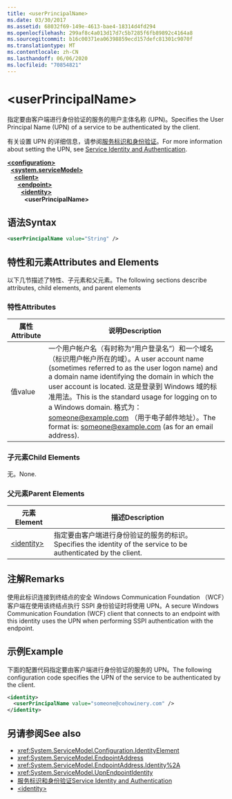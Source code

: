 ```yaml
---
title: <userPrincipalName>
ms.date: 03/30/2017
ms.assetid: 68032f69-149e-4613-bae4-18314d4fd294
ms.openlocfilehash: 299af8c4a013d17d7c5b7285f6fb89892c4164a8
ms.sourcegitcommit: b16c00371ea06398859ecd157defc81301c9070f
ms.translationtype: MT
ms.contentlocale: zh-CN
ms.lasthandoff: 06/06/2020
ms.locfileid: "70854821"
---
```

# \<userPrincipalName>
<span data-ttu-id="91b1c-101">指定要由客户端进行身份验证的服务的用户主体名称 (UPN)。</span><span class="sxs-lookup"><span data-stu-id="91b1c-101">Specifies the User Principal Name (UPN) of a service to be authenticated by the client.</span></span>  
  
<span data-ttu-id="91b1c-102">有关设置 UPN 的详细信息，请参阅[服务标识和身份验证](../../../wcf/feature-details/service-identity-and-authentication.md)。</span><span class="sxs-lookup"><span data-stu-id="91b1c-102">For more information about setting the UPN, see [Service Identity and Authentication](../../../wcf/feature-details/service-identity-and-authentication.md).</span></span>  
  
[**\<configuration>**](../configuration-element.md)\
&nbsp;&nbsp;[**\<system.serviceModel>**](system-servicemodel.md)\
&nbsp;&nbsp;&nbsp;&nbsp;[**\<client>**](client.md)\
&nbsp;&nbsp;&nbsp;&nbsp;&nbsp;&nbsp;[**\<endpoint>**](endpoint-of-client.md)\
&nbsp;&nbsp;&nbsp;&nbsp;&nbsp;&nbsp;&nbsp;&nbsp;[**\<identity>**](identity.md)\
&nbsp;&nbsp;&nbsp;&nbsp;&nbsp;&nbsp;&nbsp;&nbsp;&nbsp;&nbsp;**\<userPrincipalName>**  
  
## <a name="syntax"></a><span data-ttu-id="91b1c-103">语法</span><span class="sxs-lookup"><span data-stu-id="91b1c-103">Syntax</span></span>  
  
```xml  
<userPrincipalName value="String" />
```  
  
## <a name="attributes-and-elements"></a><span data-ttu-id="91b1c-104">特性和元素</span><span class="sxs-lookup"><span data-stu-id="91b1c-104">Attributes and Elements</span></span>  
 <span data-ttu-id="91b1c-105">以下几节描述了特性、子元素和父元素。</span><span class="sxs-lookup"><span data-stu-id="91b1c-105">The following sections describe attributes, child elements, and parent elements</span></span>  
  
### <a name="attributes"></a><span data-ttu-id="91b1c-106">特性</span><span class="sxs-lookup"><span data-stu-id="91b1c-106">Attributes</span></span>  
  
|<span data-ttu-id="91b1c-107">属性</span><span class="sxs-lookup"><span data-stu-id="91b1c-107">Attribute</span></span>|<span data-ttu-id="91b1c-108">说明</span><span class="sxs-lookup"><span data-stu-id="91b1c-108">Description</span></span>|  
|---------------|-----------------|  
|<span data-ttu-id="91b1c-109">值</span><span class="sxs-lookup"><span data-stu-id="91b1c-109">value</span></span>|<span data-ttu-id="91b1c-110">一个用户帐户名（有时称为“用户登录名”）和一个域名（标识用户帐户所在的域）。</span><span class="sxs-lookup"><span data-stu-id="91b1c-110">A user account name (sometimes referred to as the user logon name) and a domain name identifying the domain in which the user account is located.</span></span> <span data-ttu-id="91b1c-111">这是登录到 Windows 域的标准用法。</span><span class="sxs-lookup"><span data-stu-id="91b1c-111">This is the standard usage for logging on to a Windows domain.</span></span> <span data-ttu-id="91b1c-112">格式为： someone@example.com （用于电子邮件地址）。</span><span class="sxs-lookup"><span data-stu-id="91b1c-112">The format is: someone@example.com (as for an email address).</span></span>|  
  
### <a name="child-elements"></a><span data-ttu-id="91b1c-113">子元素</span><span class="sxs-lookup"><span data-stu-id="91b1c-113">Child Elements</span></span>  
 <span data-ttu-id="91b1c-114">无。</span><span class="sxs-lookup"><span data-stu-id="91b1c-114">None.</span></span>  
  
### <a name="parent-elements"></a><span data-ttu-id="91b1c-115">父元素</span><span class="sxs-lookup"><span data-stu-id="91b1c-115">Parent Elements</span></span>  
  
|<span data-ttu-id="91b1c-116">元素</span><span class="sxs-lookup"><span data-stu-id="91b1c-116">Element</span></span>|<span data-ttu-id="91b1c-117">描述</span><span class="sxs-lookup"><span data-stu-id="91b1c-117">Description</span></span>|  
|-------------|-----------------|  
|[\<identity>](identity.md)|<span data-ttu-id="91b1c-118">指定要由客户端进行身份验证的服务的标识。</span><span class="sxs-lookup"><span data-stu-id="91b1c-118">Specifies the identity of the service to be authenticated by the client.</span></span>|  
  
## <a name="remarks"></a><span data-ttu-id="91b1c-119">注解</span><span class="sxs-lookup"><span data-stu-id="91b1c-119">Remarks</span></span>  
 <span data-ttu-id="91b1c-120">使用此标识连接到终结点的安全 Windows Communication Foundation （WCF）客户端在使用该终结点执行 SSPI 身份验证时将使用 UPN。</span><span class="sxs-lookup"><span data-stu-id="91b1c-120">A secure Windows Communication Foundation (WCF) client that connects to an endpoint with this identity uses the UPN when performing SSPI authentication with the endpoint.</span></span>  
  
## <a name="example"></a><span data-ttu-id="91b1c-121">示例</span><span class="sxs-lookup"><span data-stu-id="91b1c-121">Example</span></span>  
 <span data-ttu-id="91b1c-122">下面的配置代码指定要由客户端进行身份验证的服务的 UPN。</span><span class="sxs-lookup"><span data-stu-id="91b1c-122">The following configuration code specifies the UPN of the service to be authenticated by the client.</span></span>  
  
```xml  
<identity>
  <userPrincipalName value="someone@cohowinery.com" />
</identity>
```  
  
## <a name="see-also"></a><span data-ttu-id="91b1c-123">另请参阅</span><span class="sxs-lookup"><span data-stu-id="91b1c-123">See also</span></span>

- <xref:System.ServiceModel.Configuration.IdentityElement>
- <xref:System.ServiceModel.EndpointAddress>
- <xref:System.ServiceModel.EndpointAddress.Identity%2A>
- <xref:System.ServiceModel.UpnEndpointIdentity>
- [<span data-ttu-id="91b1c-124">服务标识和身份验证</span><span class="sxs-lookup"><span data-stu-id="91b1c-124">Service Identity and Authentication</span></span>](../../../wcf/feature-details/service-identity-and-authentication.md)
- [\<identity>](identity.md)
